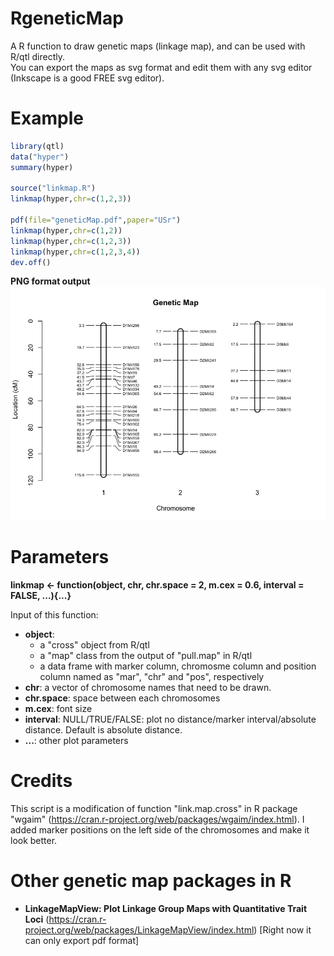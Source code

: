 # RgeneticMap
A R function to draw genetic maps (linkage map), and can be used with R/qtl directly.  
You can export the maps as svg format and edit them with any svg editor (Inkscape is a good FREE svg editor).

# Example

```r
library(qtl)
data("hyper")
summary(hyper)

source("linkmap.R")
linkmap(hyper,chr=c(1,2,3))

pdf(file="geneticMap.pdf",paper="USr")
linkmap(hyper,chr=c(1,2))
linkmap(hyper,chr=c(1,2,3))
linkmap(hyper,chr=c(1,2,3,4))
dev.off()
```
**PNG format output**
![map](https://github.com/pinbo/RgeneticMap/blob/master/GeneticMap.png)

# Parameters
**linkmap <- function(object, chr, chr.space = 2, m.cex = 0.6, interval = FALSE, ...){...}**

Input of this function:
- **object**:
  + a "cross" object from R/qtl
  + a "map" class from the output of "pull.map" in R/qtl
  + a data frame with marker column, chromosme column and position column named as "mar", "chr" and "pos", respectively
- **chr**: a vector of chromosome names that need to be drawn.
- **chr.space**: space between each chromosomes
- **m.cex**: font size
- **interval**: NULL/TRUE/FALSE: plot no distance/marker interval/absolute distance. Default is absolute distance.
- **...**: other plot parameters

# Credits
This script is a modification of function "link.map.cross" in R package "wgaim" (https://cran.r-project.org/web/packages/wgaim/index.html). I added marker positions on the left side of the chromosomes and make it look better.

# Other genetic map packages in R
- **LinkageMapView: Plot Linkage Group Maps with Quantitative Trait Loci** (https://cran.r-project.org/web/packages/LinkageMapView/index.html) [Right now it can only export pdf format]
